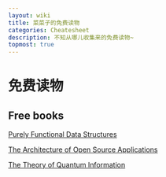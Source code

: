 ```yaml
---
layout: wiki
title: 菜菜子的免费读物
categories: Cheatesheet
description: 不知从哪儿收集来的免费读物~
topmost: true
---
```


# 免费读物

## Free books

[Purely Functional Data Structures](https://www.cs.cmu.edu/~rwh/theses/okasaki.pdf)

[The Architecture of Open Source Applications](http://aosabook.org/en/index.html)

[The Theory of Quantum Information](https://cs.uwaterloo.ca/~watrous/TQI/)
